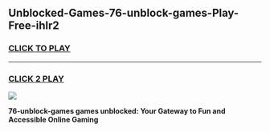 
## Unblocked-Games-76-unblock-games-Play-Free-ihlr2
<h3>
<a href="https://premium76.site?title=76-unblock-games&ref=23A">CLICK TO PLAY</a></h3>
<hr>

<h3>
<a href="https://premium76.site?title=76-unblock-games&ref=23A">CLICK 2 PLAY</a>
  
</h3>

<a href="https://premium76.site?title=76-unblock-games&ref=23A"><img src="https://clearcache.store/games.png"></a>


**76-unblock-games games unblocked: Your Gateway to Fun and Accessible Online Gaming**
